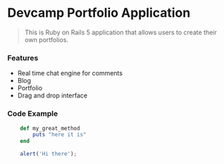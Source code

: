 # Devcamp Portfolio Application

> This is Ruby on Rails 5 application that allows users to create their own portfolios.

### Features


- Real time chat engine for comments
- Blog
- Portfolio
- Drag and drop interface

### Code Example

``` ruby
	def my_great_method
		puts "here it is"
	end
```

``` javascript
	alert('Hi there');
```